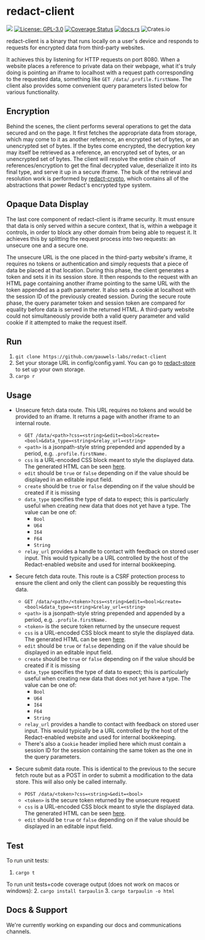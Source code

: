 
# redact-client
[![](http://meritbadge.herokuapp.com/redact-client)](https://crates.io/crates/redact-client) [![License: GPL-3.0](https://img.shields.io/badge/License-GPL3.0-yellow.svg)](https://opensource.org/licenses/GPL-3.0) [![Coverage Status](https://coveralls.io/repos/github/pauwels-labs/redact-client/badge.svg?branch=main)](https://coveralls.io/github/pauwels-labs/redact-client?branch=main) [![docs.rs](https://docs.rs/redact-client/badge.svg)](https://docs.rs/redact-client/badge.svg) ![Crates.io](https://img.shields.io/crates/v/redact-client?style=flat-square)

redact-client is a binary that runs locally on a user's device and responds to requests for encrypted data from third-party websites.

It achieves this by listening for HTTP requests on port 8080. When a website places a reference to private data on their webpage, what it's truly doing is pointing an iframe to localhost with a request path corresponding to the requested data, something like `GET /data/.profile.firstName`. The client also provides some convenient query parameters listed below for various functionality.

## Encryption

Behind the scenes, the client performs several operations to get the data secured and on the page. It first fetches the appropriate data from storage, which may come to it as another reference, an encrypted set of bytes, or an unencrypted set of bytes. If the bytes come encrypted, the decryption key may itself be retrieved as a reference, an encrypted set of bytes, or an unencrypted set of bytes. The client will resolve the entire chain of references/encryption to get the final decrypted value, deserialize it into its final type, and serve it up in a secure iframe. The bulk of the retrieval and resolution work is performed by [redact-crypto](https://github.com/pauwels-labs/redact-crypto), which contains all of the abstractions that power Redact's encrypted type system.

## Opaque Data Display

The last core component of redact-client is iframe security. It must ensure that data is only served within a secure context, that is, within a webpage it controls, in order to block any other domain from being able to request it. It achieves this by splitting the request process into two requests: an unsecure one and a secure one. 

The unsecure URL is the one placed in the third-party website's iframe, it requires no tokens or authentication and simply requests that a piece of data be placed at that location. During this phase, the client generates a token and sets it in its session store. It then responds to the request with an HTML page containing another iframe pointing to the same URL with the token appended as a path parameter. It also sets a cookie at localhost with the session ID of the previously created session. During the secure route phase, the query parameter token and session token are compared for equality before data is served in the returned HTML. A third-party website could not simultaneously provide both a valid query parameter and valid cookie if it attempted to make the request itself.

## Run
1. `git clone https://github.com/pauwels-labs/redact-client`
2. Set your storage URL in config/config.yaml. You can go to [redact-store](https://github.com/pauwels-labs/redact-store) to set up your own storage.
3. `cargo r`

## Usage
- Unsecure fetch data route. This URL requires no tokens and would be provided to an iframe. It returns a page with another iframe to an internal route.
	- `GET /data/<path>?css=<string>&edit=<bool>&create=<bool>&data_type=<string>&relay_url=<string>`
	- `<path>` is a jsonpath-style string prepended and appended by a period, e.g. `.profile.firstName.`
	- `css` is a URL-encoded CSS block meant to style the displayed data. The generated HTML can be seen [here](https://github.com/pauwels-labs/redact-client/tree/main/static/secure.handlebars).
	- `edit` should be `true` or `false` depending on if the value should be displayed in an editable input field.
	- `create` should be `true` or `false` depending on if the value should be created if it is missing
	- `data_type` specifies the type of data to expect; this is particularly useful when creating new data that does not yet have a type. The value can be one of:
		- `Bool`
		- `U64`
		- `I64`
		- `F64`
		- `String`
	- `relay_url` provides a handle to contact with feedback on stored user input. This would typically be a URL controlled by the host of the Redact-enabled website and used for internal bookkeeping.
	
- Secure fetch data route. This route is a CSRF protection process to ensure the client and only the client can possibly be requesting this data.
	- `GET /data/<path>/<token>?css=<string>&edit=<bool>&create=<bool>&data_type=<string>&relay_url=<string>`
	- `<path>` is a jsonpath-style string prepended and appended by a period, e.g. `.profile.firstName.`
	- `<token>` is the secure token returned by the unsecure request
	- `css` is a URL-encoded CSS block meant to style the displayed data. The generated HTML can be seen [here](https://github.com/pauwels-labs/redact-client/tree/main/static/secure.handlebars).
	- `edit` should be `true` or `false` depending on if the value should be displayed in an editable input field.
	- `create` should be `true` or `false` depending on if the value should be created if it is missing
	- `data_type` specifies the type of data to expect; this is particularly useful when creating new data that does not yet have a type. The value can be one of:
		- `Bool`
		- `U64`
		- `I64`
		- `F64`
		- `String`
	- `relay_url` provides a handle to contact with feedback on stored user input. This would typically be a URL controlled by the host of the Redact-enabled website and used for internal bookkeeping.
	- There's also a `Cookie` header implied here which must contain a session ID for the session containing the same token as the one in the query parameters.
	
- Secure submit data route. This is identical to the previous to the secure fetch route but as a POST in order to submit a modification to the data store. This will also only be called internally.
	- `POST /data/<token>?css=<string>&edit=<bool>`
	- `<token>` is the secure token returned by the unsecure request
	- `css` is a URL-encoded CSS block meant to style the displayed data. The generated HTML can be seen [here](https://github.com/pauwels-labs/redact-client/tree/main/static/secure.handlebars).
	- `edit` should be `true` or `false` depending on if the value should be displayed in an editable input field.

## Test
To run unit tests:
1. `cargo t`

To run unit tests+code coverage output (does not work on macos or windows):
2. `cargo install tarpaulin`
3. `cargo tarpaulin -o html`

## Docs & Support
We're currently working on expanding our docs and communications channels.
